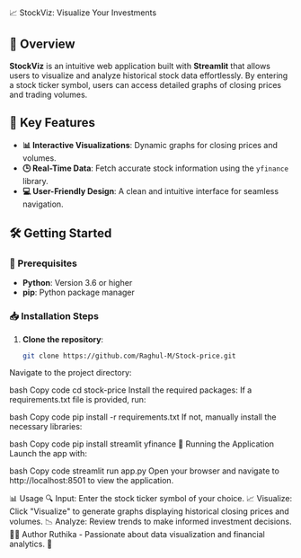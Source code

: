 
 📈 StockViz: Visualize Your Investments


## 🌟 Overview
**StockViz** is an intuitive web application built with **Streamlit** that allows users to visualize and analyze historical stock data effortlessly. By entering a stock ticker symbol, users can access detailed graphs of closing prices and trading volumes.

## 🚀 Key Features
- **📊 Interactive Visualizations**: Dynamic graphs for closing prices and volumes.
- **🕒 Real-Time Data**: Fetch accurate stock information using the `yfinance` library.
- **💻 User-Friendly Design**: A clean and intuitive interface for seamless navigation.

## 🛠️ Getting Started

### 🔧 Prerequisites
- **Python**: Version 3.6 or higher
- **pip**: Python package manager

### 📥 Installation Steps
1. **Clone the repository**:
   ```bash
   git clone https://github.com/Raghul-M/Stock-price.git
Navigate to the project directory:

bash
Copy code
cd stock-price
Install the required packages: If a requirements.txt file is provided, run:

bash
Copy code
pip install -r requirements.txt
If not, manually install the necessary libraries:

bash
Copy code
pip install streamlit yfinance
🏃 Running the Application
Launch the app with:

bash
Copy code
streamlit run app.py
Open your browser and navigate to http://localhost:8501 to view the application.

📊 Usage
🔍 Input: Enter the stock ticker symbol of your choice.
📈 Visualize: Click "Visualize" to generate graphs displaying historical closing prices and volumes.
📉 Analyze: Review trends to make informed investment decisions.
👩‍💻 Author
Ruthika - Passionate about data visualization and financial analytics. 🌟
